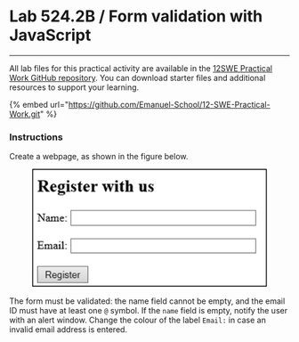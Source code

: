 # Lab 524.2B / Form validation with JavaScript

***

All lab files for this practical activity are available in the [12SWE Practical Work GitHub repository](https://github.com/Emanuel-School/12-SWE-Practical-Work.git). You can download starter files and additional resources to support your learning.

{% embed url="https://github.com/Emanuel-School/12-SWE-Practical-Work.git" %}

### Instructions



Create a webpage, as shown in the figure below.&#x20;

<figure><img src="../../../../.gitbook/assets/image (4) (1) (1).png" alt=""><figcaption></figcaption></figure>

The form must be validated: the name field cannot be empty, and the email ID must have at least one `@` symbol. If the `name` field is empty, notify the user with an alert window. Change the colour of the label `Email:` in case an invalid email address is entered.
